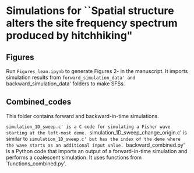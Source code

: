 # Simulations for ``Spatial structure alters the site frequency spectrum produced by hitchhiking"

## Figures
Run `Figures_lean.ipynb` to generate Figures 2- in the manuscript. It imports simulation results from `forward_simulation_data' and `backward_simulation_data' folders to make SFSs.

## Combined_codes
This folder contains forward and backward-in-time simulations.

`simulation_1D_sweep.c' is a C code for simulating a Fisher wave starting at the left-most deme.
`simulation_1D_sweep_change_origin.c' is similar to `simulation_1D_sweep.c' but has the index of the deme where the wave starts as an additional input value.
`backward_combined.py' is a Python code that imports an output of a forward-in-time simulation and performs a coalescent simulation. It uses functions from `functions_combined.py'.
